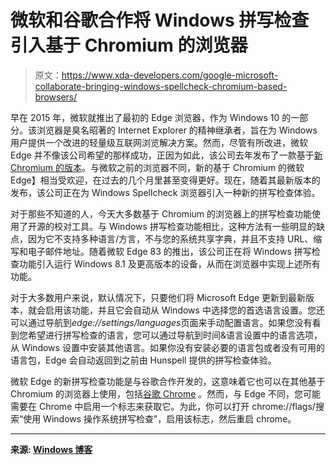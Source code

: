 # 微软和谷歌合作将 Windows 拼写检查引入基于 Chromium 的浏览器

> 原文：<https://www.xda-developers.com/google-microsoft-collaborate-bringing-windows-spellcheck-chromium-based-browsers/>

早在 2015 年，微软就推出了最初的 Edge 浏览器，作为 Windows 10 的一部分。该浏览器是臭名昭著的 Internet Explorer 的精神继承者，旨在为 Windows 用户提供一个改进的轻量级互联网浏览解决方案。然而，尽管有所改进，微软 Edge 并不像该公司希望的那样成功，正因为如此，该公司去年发布了一款基于[新 Chromium 的版本](https://www.xda-developers.com/microsoft-chromium-based-browser-replace-edge/)。与微软之前的浏览器不同，新的基于 Chromium 的微软 Edge】相当受欢迎，在过去的几个月里甚至变得更好。现在，随着其最新版本的发布，该公司正在为 Windows Spellcheck 浏览器引入一种新的拼写检查体验。

对于那些不知道的人，今天大多数基于 Chromium 的浏览器上的拼写检查功能使用了开源的校对工具。与 Windows 拼写检查功能相比，这种方法有一些明显的缺点，因为它不支持多种语言/方言，不与您的系统共享字典，并且不支持 URL、缩写和电子邮件地址。随着微软 Edge 83 的推出，该公司正在将 Windows 拼写检查功能引入运行 Windows 8.1 及更高版本的设备，从而在浏览器中实现上述所有功能。

对于大多数用户来说，默认情况下，只要他们将 Microsoft Edge 更新到最新版本，就会启用该功能，并且它会自动从 Windows 中选择您的首选语言设置。您还可以通过导航到*edge://settings/languages*页面来手动配置语言。如果您没有看到您希望进行拼写检查的语言，您可以通过导航到时间&语言设置中的语言选项，从 Windows 设置中安装其他语言。如果你没有安装必要的语言包或者没有可用的语言包，Edge 会自动返回到之前由 Hunspell 提供的拼写检查体验。

微软 Edge 的新拼写检查功能是与谷歌合作开发的，这意味着它也可以在其他基于 Chromium 的浏览器上使用，包括[谷歌 Chrome](https://www.xda-developers.com/tag/google-chrome/) 。然而，与 Edge 不同，您可能需要在 Chrome 中启用一个标志来获取它。为此，你可以打开 chrome://flags/搜索“使用 Windows 操作系统拼写检查”，启用该标志，然后重启 chrome。

* * *

**来源: [Windows 博客](https://blogs.windows.com/msedgedev/2020/05/28/improved-spellcheck-microsoft-edge-83/)**